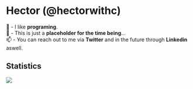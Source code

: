 <h1 align="left">
Hector (@hectorwithc)
</h1>

👀 - I like **programing**.
<br/>
🚩 - This is just a **placeholder for the time being**...
<br/>
📫 - You can reach out to me via **Twitter** and in the future through **Linkedin** aswell.
<br/>

<div align="left">
  <h2>Statistics</h2>
  <img align="center" src="https://github-readme-stats.vercel.app/api?username=hectorwithc&show_icons=true&theme=nord">
</div>
